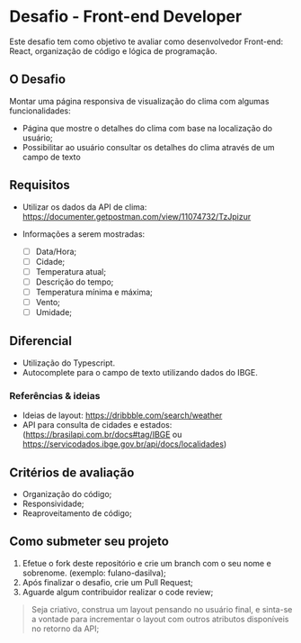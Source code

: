 # Desafio - Front-end Developer

Este desafio tem como objetivo te avaliar como desenvolvedor Front-end: React, organização de código e lógica de programação.

## O Desafio

Montar uma página responsiva de visualização do clima com algumas funcionalidades:

- Página que mostre o detalhes do clima com base na localização do usuário;
- Possibilitar ao usuário consultar os detalhes do clima através de um campo de texto

## Requisitos

- Utilizar os dados da API de clima: https://documenter.getpostman.com/view/11074732/TzJpizur

- Informações a serem mostradas:
  - [ ] Data/Hora;
  - [ ] Cidade;
  - [ ] Temperatura atual;
  - [ ] Descrição do tempo;
  - [ ] Temperatura mínima e máxima;
  - [ ] Vento;
  - [ ] Umidade;

## Diferencial

- Utilização do Typescript.
- Autocomplete para o campo de texto utilizando dados do IBGE.

### Referências & ideias

- Ideias de layout: https://dribbble.com/search/weather
- API para consulta de cidades e estados:
  (https://brasilapi.com.br/docs#tag/IBGE ou https://servicodados.ibge.gov.br/api/docs/localidades)

## Critérios de avaliação

- Organização do código;
- Responsividade;
- Reaproveitamento de código;

## Como submeter seu projeto

1. Efetue o fork deste repositório e crie um branch com o seu nome e sobrenome. (exemplo: fulano-dasilva);
2. Após finalizar o desafio, crie um Pull Request;
3. Aguarde algum contribuidor realizar o code review;

> Seja criativo, construa um layout pensando no usuário final, e sinta-se a vontade para incrementar o layout com outros atributos disponíveis no retorno da API;
